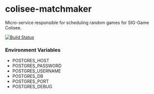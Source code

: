 # colisee-matchmaker
Micro-service responsible for scheduling random games for SIG-Game Colisee.

[![Build Status](https://travis-ci.org/siggame/colisee-matchmaker.svg?branch=master)](https://travis-ci.org/siggame/colisee-matchmaker)

### Environment Variables
- POSTGRES_HOST  
- POSTGRES_PASSWORD  
- POSTGRES_USERNAME  
- POSTGRES_DB  
- POSTGRES_PORT
- POSTGRES_DEBUG